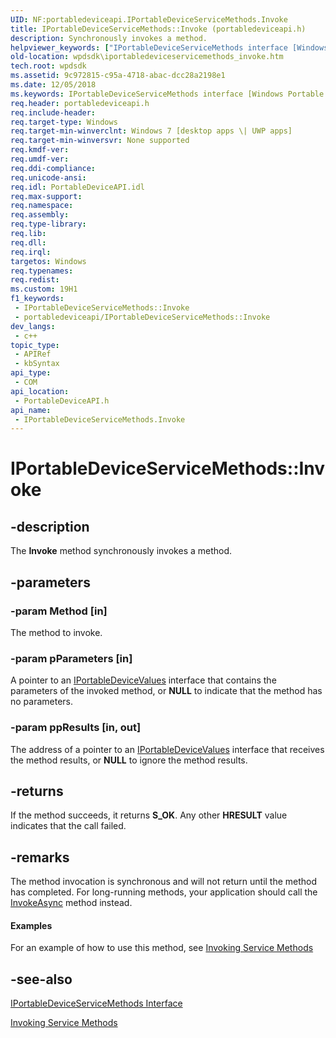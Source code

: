 ```yaml
---
UID: NF:portabledeviceapi.IPortableDeviceServiceMethods.Invoke
title: IPortableDeviceServiceMethods::Invoke (portabledeviceapi.h)
description: Synchronously invokes a method.
helpviewer_keywords: ["IPortableDeviceServiceMethods interface [Windows Portable Devices SDK]","Invoke method","IPortableDeviceServiceMethods.Invoke","IPortableDeviceServiceMethods::Invoke","Invoke","Invoke method [Windows Portable Devices SDK]","Invoke method [Windows Portable Devices SDK]","IPortableDeviceServiceMethods interface","portabledeviceapi/IPortableDeviceServiceMethods::Invoke","wpdsdk.iportabledeviceservicemethods_invoke"]
old-location: wpdsdk\iportabledeviceservicemethods_invoke.htm
tech.root: wpdsdk
ms.assetid: 9c972815-c95a-4718-abac-dcc28a2198e1
ms.date: 12/05/2018
ms.keywords: IPortableDeviceServiceMethods interface [Windows Portable Devices SDK],Invoke method, IPortableDeviceServiceMethods.Invoke, IPortableDeviceServiceMethods::Invoke, Invoke, Invoke method [Windows Portable Devices SDK], Invoke method [Windows Portable Devices SDK],IPortableDeviceServiceMethods interface, portabledeviceapi/IPortableDeviceServiceMethods::Invoke, wpdsdk.iportabledeviceservicemethods_invoke
req.header: portabledeviceapi.h
req.include-header: 
req.target-type: Windows
req.target-min-winverclnt: Windows 7 [desktop apps \| UWP apps]
req.target-min-winversvr: None supported
req.kmdf-ver: 
req.umdf-ver: 
req.ddi-compliance: 
req.unicode-ansi: 
req.idl: PortableDeviceAPI.idl
req.max-support: 
req.namespace: 
req.assembly: 
req.type-library: 
req.lib: 
req.dll: 
req.irql: 
targetos: Windows
req.typenames: 
req.redist: 
ms.custom: 19H1
f1_keywords:
 - IPortableDeviceServiceMethods::Invoke
 - portabledeviceapi/IPortableDeviceServiceMethods::Invoke
dev_langs:
 - c++
topic_type:
 - APIRef
 - kbSyntax
api_type:
 - COM
api_location:
 - PortableDeviceAPI.h
api_name:
 - IPortableDeviceServiceMethods.Invoke
---
```


# IPortableDeviceServiceMethods::Invoke


## -description

The <b>Invoke</b> method synchronously invokes a method.

## -parameters

### -param Method [in]

The method to invoke.

### -param pParameters [in]

A pointer to an <a href="/windows/desktop/wpd_sdk/iportabledevicevalues">IPortableDeviceValues</a> interface that contains the parameters of the invoked method, or <b>NULL</b> to indicate that the method has no parameters.

### -param ppResults [in, out]

The address of a pointer to an <a href="/windows/desktop/wpd_sdk/iportabledevicevalues">IPortableDeviceValues</a> interface that receives the method results, or <b>NULL</b> to ignore the method results.

## -returns

If the method succeeds, it returns <b>S_OK</b>. Any other <b>HRESULT</b> value indicates that the call failed.

## -remarks

The method invocation is synchronous and will not return until the method has completed. For long-running methods, your application should call the <a href="/windows/desktop/api/portabledeviceapi/nf-portabledeviceapi-iportabledeviceservicemethods-invokeasync">InvokeAsync</a> method instead.


#### Examples

For an example of how to use this method, see <a href="/windows/desktop/wpd_sdk/invoking-methods-synchronously">Invoking Service Methods</a>


<div class="code"></div>

## -see-also

<a href="/windows/desktop/api/portabledeviceapi/nn-portabledeviceapi-iportabledeviceservicemethods">IPortableDeviceServiceMethods Interface</a>



<a href="/windows/desktop/wpd_sdk/invoking-methods-synchronously">Invoking Service Methods</a>